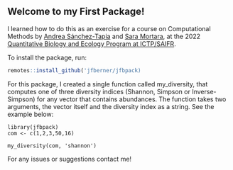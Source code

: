## Welcome to my First Package! 

I learned how to do this as an exercise for a course on Computational Methods by [Andrea Sánchez-Tapia](https://orcid.org/0000-0002-3521-4338) and [Sara Mortara](https://orcid.org/0000-0001-6221-7537), at the 2022 [Quantitative Biology and Ecology Program at ICTP/SAIFR](https://www.ictp-saifr.org/qbioprogram/).

To install the package, run:
``` r
remotes::install_github('jfberner/jfbpack)
```
For this package, I created a single function called my_diversity, that computes one of three diversity indices (Shannon, Simpson or Inverse-Simpson) for any vector that contains abundances. The function takes two arguments, the vector itself and the diversity index as a string. See the example below:

```{r example}
library(jfbpack)
com <- c(1,2,3,50,16)

my_diversity(com, 'shannon')
```

For any issues or suggestions contact me!
